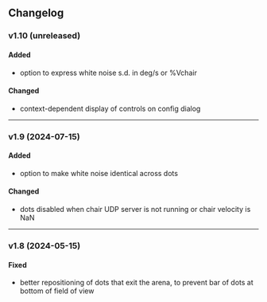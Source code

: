 ## Changelog

### v1.10 (unreleased)
#### Added
- option to express white noise s.d. in deg/s or %Vchair
#### Changed
- context-dependent display of controls on config dialog

---

### v1.9 (2024-07-15)
#### Added
- option to make white noise identical across dots
#### Changed
- dots disabled when chair UDP server is not running or chair velocity is NaN

---

### v1.8 (2024-05-15)
#### Fixed
- better repositioning of dots that exit the arena, to prevent bar of dots at bottom of field of view



